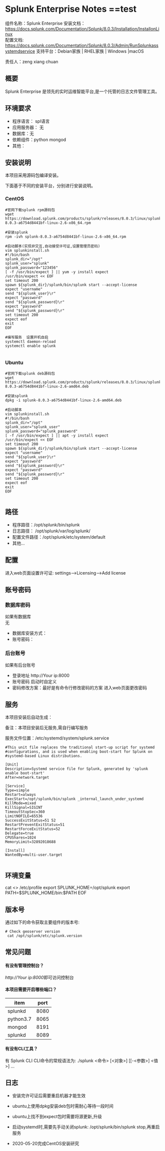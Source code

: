 #  Splunk Enterprise Notes ==test

组件名称：Splunk Enterprise 
安装文档：https://docs.splunk.com/Documentation/Splunk/8.0.3/Installation/InstallonLinux  
配置文档: https://docs.splunk.com/Documentation/Splunk/8.0.3/Admin/RunSplunkassystemdservice 
支持平台：Debian家族 | RHEL家族 | Windows |macOS   

责任人：zeng xiang chuan

## 概要

Splunk Enterprise 是领先的实时运维智能平台,是一个托管的日志文件管理工具。

## 环境要求

* 程序语言：  spl语言
* 应用服务器： 无
* 数据库：无
* 依赖组件：python  mongod  
* 其他：

## 安装说明

本项目采用源码包编译安装。

下面基于不同的安装平台，分别进行安装说明。

### CentOS  

```shell
#官网下载splunk rpm源码包
wget https://download.splunk.com/products/splunk/releases/8.0.3/linux/splunk-8.0.3-a6754d8441bf-linux-2.6-x86_64.rpm

#安装splunk
rpm -ivh splunk-8.0.3-a6754d8441bf-linux-2.6-x86_64.rpm

#启动脚本(实现非交互,自动接受许可证,设置管理员密码)
vim splunkinstall.sh
#!/bin/bash
splunk_dir="/opt"
splunk_user="splunk"
splunk_password="123456"
[ -f /usr/bin/expect ] || yum -y install expect
/usr/bin/expect << EOF
set timeout 200
spawn ${splunk_dir}/splunk/bin/splunk start --accept-license
expect "username"
send "${splunk_user}\r"
expect "password"
send "${splunk_password}\r"
expect "password"
send "${splunk_password}\r"
set timeout 200
expect eof
exit
EOF

#编写服务  设置开机自启
systemctl daemon-reload
systemctl enable splunk


```

### Ubuntu 

```shell
#官网下载splunk deb源码包
wget https://download.splunk.com/products/splunk/releases/8.0.3/linux/splunk-8.0.3-a6754d8441bf-linux-2.6-amd64.deb

#安装splunk
dpkg -i splunk-8.0.3-a6754d8441bf-linux-2.6-amd64.deb

#启动脚本
vim splunkinstall.sh
#!/bin/bash
splunk_dir="/opt"
splunk_user="splunk_user"
splunk_password="splunk_password"
[ -f /usr/bin/expect ] || apt -y install expect
/usr/bin/expect << EOF
set timeout 200
spawn ${splunk_dir}/splunk/bin/splunk start --accept-license
expect "username"
send "${splunk_user}\r"
expect "password"
send "${splunk_password}\r"
expect "password"
send "${splunk_password}\r"
set timeout 200
expect eof
exit
EOF


```

## 路径

* 程序路径：/opt/splunk/bin/splunk
* 日志路径： /opt/splunk/var/log/splunk/
* 配置文件路径：/opt/splunk/etc/system/default
* 其他...

## 配置

进入web页面设置许可证:
settings-->Licensing-->Add license

## 账号密码


### 数据库密码

如果有数据库  
无

* 数据库安装方式：
* 账号密码：

### 后台账号

如果有后台账号

* 登录地址  http://Your ip:8000
* 账号密码  启动时自定义
* 密码修改方案：最好是有命令行修改密码的方案
  进入web页面更改密码

## 服务

本项目安装后自动生成：

备注：本项目安装后无服务,需自行编写服务

服务文件位置：/etc/systemd/system/splunk.service

```
#This unit file replaces the traditional start-up script for systemd
#configurations, and is used when enabling boot-start for Splunk on
#systemd-based Linux distributions.

[Unit]
Description=Systemd service file for Splunk, generated by 'splunk enable boot-start'
After=network.target

[Service]
Type=simple
Restart=always
ExecStart=/opt/splunk/bin/splunk _internal_launch_under_systemd
KillMode=mixed
KillSignal=SIGINT
TimeoutStopSec=360
LimitNOFILE=65536
SuccessExitStatus=51 52
RestartPreventExitStatus=51
RestartForceExitStatus=52
Delegate=true
CPUShares=1024
MemoryLimit=32892018688

[Install]
WantedBy=multi-user.target
                        

```

## 环境变量

cat <<EOF>> /etc/profile
export SPLUNK_HOME=/opt/splunk
export PATH=\$SPLUNK_HOME/bin:\$PATH
EOF

## 版本号

通过如下的命令获取主要组件的版本号: 

```
# Check geoserver version
 cat /opt/splunk/etc/splunk.version
```

## 常见问题

#### 有没有管理控制台？

*http://Your ip:8000*即可访问控制台

#### 本项目需要开启哪些端口？

| item      | port |
| --------- | ---- |
| splunkd   | 8080 |
| python3.7 | 8065 |
| mongod    | 8191 |
| splunkd   | 8089 |

#### 有没有CLI工具？

有     Splunk CLI
CLI命令的常规语法为:   ./splunk <命令> [<对象>] [[-<参数>] <值>] ...

## 日志

* 安装完许可证后需要重启机器才能生效
* ubuntu上使用dpkg安装deb包时需耐心等待一段时间
* ubuntu上找不到expect包时需要将源更新,升级
* 启动systemd时,需要先手动关闭splunk: /opt/splunk/bin/splunk stop,再重启服务

* 2020-05-20完成CentOS安装研究
